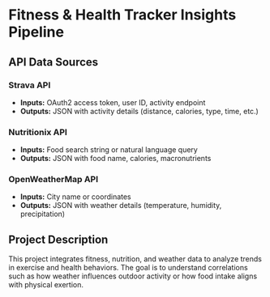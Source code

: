 # Fitness & Health Tracker Insights Pipeline

## API Data Sources

### Strava API
- **Inputs:** OAuth2 access token, user ID, activity endpoint
- **Outputs:** JSON with activity details (distance, calories, type, time, etc.)

### Nutritionix API
- **Inputs:** Food search string or natural language query
- **Outputs:** JSON with food name, calories, macronutrients

### OpenWeatherMap API
- **Inputs:** City name or coordinates
- **Outputs:** JSON with weather details (temperature, humidity, precipitation)

## Project Description
This project integrates fitness, nutrition, and weather data to analyze trends in exercise and health behaviors. The goal is to understand correlations such as how weather influences outdoor activity or how food intake aligns with physical exertion.
